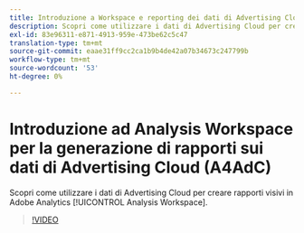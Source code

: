 ```yaml
---
title: Introduzione a Workspace e reporting dei dati di Advertising Cloud
description: Scopri come utilizzare i dati di Advertising Cloud per creare rapporti visivi in Adobe Analytics Analysis Workspace.
exl-id: 83e96311-e871-4913-959e-473be62c5c47
translation-type: tm+mt
source-git-commit: eaae31ff9cc2ca1b9b4de42a07b34673c247799b
workflow-type: tm+mt
source-wordcount: '53'
ht-degree: 0%

---
```


# Introduzione ad Analysis Workspace per la generazione di rapporti sui dati di Advertising Cloud (A4AdC)

Scopri come utilizzare i dati di Advertising Cloud per creare rapporti visivi in Adobe Analytics [!UICONTROL Analysis Workspace].

>[!VIDEO](https://video.tv.adobe.com/v/33492)

